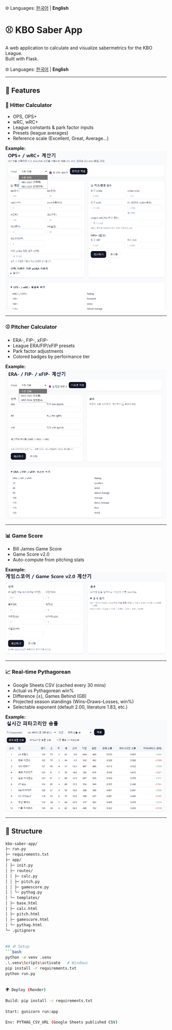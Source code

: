 🌐 Languages: [한국어](README.md) | **English**


# ⚾ KBO Saber App

A web application to calculate and visualize sabermetrics for the KBO League.  
Built with Flask.

🌐 Languages: [한국어](README.md) | **English**

---

## 🚀 Features

### 🥎 Hitter Calculator
- OPS, OPS+
- wRC, wRC+
- League constants & park factor inputs
- Presets (league averages)
- Reference scale (Excellent, Great, Average…)

**Example:**  
![OPS+, wRC+ Calculator](docs/screenshots/calc_hitter.png)

---

### ⚾ Pitcher Calculator
- ERA-, FIP-, xFIP-
- League ERA/FIP/xFIP presets
- Park factor adjustments
- Colored badges by performance tier

**Example:**  
![Pitcher Calculator](docs/screenshots/calc_pitcher.png)

---

### 📊 Game Score
- Bill James Game Score
- Game Score v2.0
- Auto-compute from pitching stats

**Example:**  
![Game Score](docs/screenshots/calc_gamescore.png)

---

### 📈 Real-time Pythagorean
- Google Sheets CSV (cached every 30 mins)
- Actual vs Pythagorean win%
- Difference (±), Games Behind (GB)
- Projected season standings (Wins–Draws–Losses, win%)
- Selectable exponent (default 2.00, literature 1.83, etc.)

**Example:**  
![Pythagorean](docs/screenshots/pythagorean.png)

---

## 📂 Structure
```bash
kbo-saber-app/
├─ run.py
├─ requirements.txt
├─ app/
│ ├─ init.py
│ ├─ routes/
│ │ ├─ calc.py
│ │ ├─ pitch.py
│ │ ├─ gamescore.py
│ │ └─ pythag.py
│ └─ templates/
│ ├─ base.html
│ ├─ calc.html
│ ├─ pitch.html
│ ├─ gamescore.html
│ └─ pythag.html
└─ .gitignore


## ⚙️ Setup
```bash
python -m venv .venv
.\.venv\Scripts\activate   # Windows
pip install -r requirements.txt
python run.py


🌍 Deploy (Render)

Build: pip install -r requirements.txt

Start: gunicorn run:app

Env: PYTHAG_CSV_URL (Google Sheets published CSV)